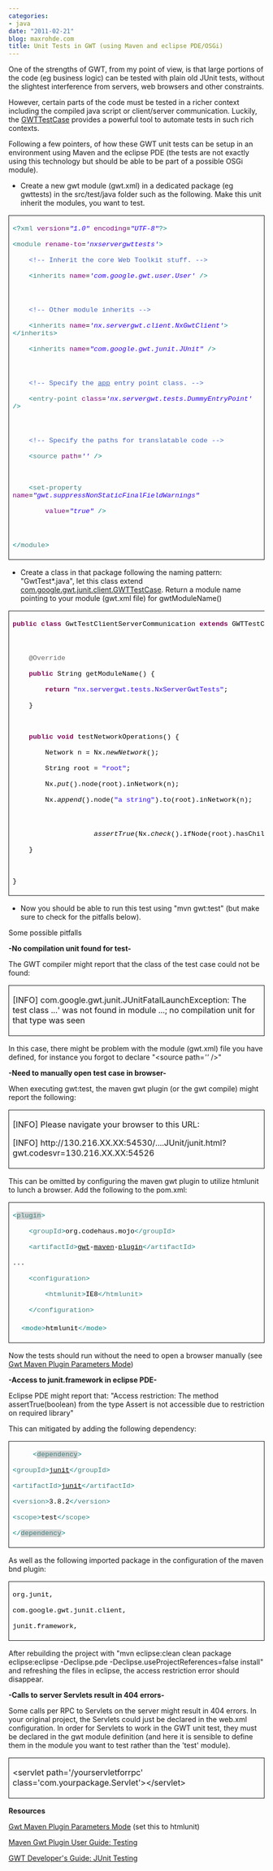```yaml
---
categories:
- java
date: "2011-02-21"
blog: maxrohde.com
title: Unit Tests in GWT (using Maven and eclipse PDE/OSGi)
---
```


One of the strengths of GWT, from my point of view, is that large portions of the code (eg business logic) can be tested with plain old JUnit tests, without the slightest interference from servers, web browsers and other constraints.

However, certain parts of the code must be tested in a richer context including the compiled java script or client/server communication. Luckily, the [GWTTestCase](http://google-web-toolkit.googlecode.com/svn/javadoc/2.1/com/google/gwt/junit/client/GWTTestCase.html) provides a powerful tool to automate tests in such rich contexts.

Following a few pointers, of how these GWT unit tests can be setup in an environment using Maven and the eclipse PDE (the tests are not exactly using this technology but should be able to be part of a possible OSGi module).

- Create a new gwt module (gwt.xml) in a dedicated package (eg gwttests) in the src/test/java folder such as the following. Make this unit inherit the modules, you want to test.

<table style="border-collapse:collapse;" border="0"><colgroup><col style="width:638px;"></colgroup><tbody valign="top"><tr><td style="padding-left:7px;padding-right:7px;border-top:solid .5pt;border-left:solid .5pt;border-bottom:solid .5pt;border-right:solid .5pt;"><p><span style="color:teal;font-family:Courier New;font-size:10pt;">&lt;?<span style="color:#3f7f7f;">xml</span> <span style="color:#7f007f;">version<span style="color:black;">=<span style="color:#2a00ff;"><em>"1.0"</em></span> <span style="color:#7f007f;">encoding<span style="color:black;">=<span style="color:#2a00ff;"><em>"UTF-8"</em><span style="color:teal;">?&gt;</span></span></span></span></span></span></span></p><p><span style="color:teal;font-family:Courier New;font-size:10pt;">&lt;<span style="color:#3f7f7f;">module</span> <span style="color:#7f007f;">rename-to<span style="color:black;">=<span style="color:#2a00ff;"><em>'nxservergwttests'</em><span style="color:teal;">&gt;</span></span></span></span></span></p><p><span style="color:black;font-family:Courier New;font-size:10pt;">&nbsp;&nbsp;&nbsp;&nbsp;<span style="color:#3f5fbf;">&lt;!-- Inherit the core Web Toolkit stuff. --&gt;</span></span></p><p><span style="color:black;font-family:Courier New;font-size:10pt;">&nbsp;&nbsp;&nbsp;&nbsp;<span style="color:teal;">&lt;<span style="color:#3f7f7f;">inherits</span> <span style="color:#7f007f;">name<span style="color:black;">=<span style="color:#2a00ff;"><em>'com.google.gwt.user.User'</em></span> <span style="color:teal;">/&gt;</span></span></span></span></span></p><p>&nbsp;</p><p><span style="color:black;font-family:Courier New;font-size:10pt;">&nbsp;&nbsp;&nbsp;&nbsp;<span style="color:#3f5fbf;">&lt;!-- Other module inherits --&gt;</span></span></p><p><span style="color:black;font-family:Courier New;font-size:10pt;">&nbsp;&nbsp;&nbsp;&nbsp;<span style="color:teal;">&lt;<span style="color:#3f7f7f;">inherits</span> <span style="color:#7f007f;">name<span style="color:black;">=<span style="color:#2a00ff;"><em>'nx.servergwt.client.NxGwtClient'</em><span style="color:teal;">&gt;&lt;/<span style="color:#3f7f7f;">inherits<span style="color:teal;">&gt;</span></span></span></span></span></span></span></span></p><p><span style="color:black;font-family:Courier New;font-size:10pt;">&nbsp;&nbsp;&nbsp;&nbsp;<span style="color:teal;">&lt;<span style="color:#3f7f7f;">inherits</span> <span style="color:#7f007f;">name<span style="color:black;">=<span style="color:#2a00ff;"><em>"com.google.gwt.junit.JUnit"</em></span> <span style="color:teal;">/&gt;</span></span></span></span></span></p><p>&nbsp;</p><p><span style="color:black;font-family:Courier New;font-size:10pt;">&nbsp;&nbsp;&nbsp;&nbsp;<span style="color:#3f5fbf;">&lt;!-- Specify the <span style="text-decoration:underline;">app</span> entry point class. --&gt;</span></span></p><p><span style="color:black;font-family:Courier New;font-size:10pt;">&nbsp;&nbsp;&nbsp;&nbsp;<span style="color:teal;">&lt;<span style="color:#3f7f7f;">entry-point</span> <span style="color:#7f007f;">class<span style="color:black;">=<span style="color:#2a00ff;"><em>'nx.servergwt.tests.DummyEntryPoint'</em></span> <span style="color:teal;">/&gt;</span></span></span></span></span></p><p>&nbsp;</p><p><span style="color:black;font-family:Courier New;font-size:10pt;">&nbsp;&nbsp;&nbsp;&nbsp;<span style="color:#3f5fbf;">&lt;!-- Specify the paths for translatable code --&gt;</span></span></p><p><span style="color:black;font-family:Courier New;font-size:10pt;">&nbsp;&nbsp;&nbsp;&nbsp;<span style="color:teal;">&lt;<span style="color:#3f7f7f;">source</span> <span style="color:#7f007f;">path<span style="color:black;">=<span style="color:#2a00ff;"><em>''</em></span> <span style="color:teal;">/&gt;</span></span></span></span></span></p><p><span style="font-family:Courier New;font-size:10pt;"><span style="color:black;">&nbsp;&nbsp;&nbsp;&nbsp;</span></span></p><p><span style="color:black;font-family:Courier New;font-size:10pt;">&nbsp;&nbsp;&nbsp;&nbsp;<span style="color:teal;">&lt;<span style="color:#3f7f7f;">set-property</span> <span style="color:#7f007f;">name<span style="color:black;">=<span style="color:#2a00ff;"><em>"gwt.suppressNonStaticFinalFieldWarnings"</em></span></span></span></span></span></p><p><span style="font-family:Courier New;font-size:10pt;">&nbsp;&nbsp;&nbsp;&nbsp;&nbsp;&nbsp;&nbsp;&nbsp;<span style="color:#7f007f;">value<span style="color:black;">=<span style="color:#2a00ff;"><em>"true"</em></span> <span style="color:teal;">/&gt;</span></span></span></span></p><p>&nbsp;</p><p><span style="color:teal;font-family:Courier New;font-size:10pt;">&lt;/<span style="color:#3f7f7f;">module<span style="color:teal;">&gt;</span></span></span></p></td></tr></tbody></table>

- Create a class in that package following the naming pattern: "GwtTest\*.java", let this class extend [com.google.gwt.junit.client.GWTTestCase](http://google-web-toolkit.googlecode.com/svn/javadoc/2.1/com/google/gwt/junit/client/GWTTestCase.html). Return a module name pointing to your module (gwt.xml file) for gwtModuleName()

<table style="border-collapse:collapse;" border="0"><colgroup><col style="width:638px;"></colgroup><tbody valign="top"><tr><td style="padding-left:7px;padding-right:7px;border-top:solid .5pt;border-left:solid .5pt;border-bottom:solid .5pt;border-right:solid .5pt;"><p><span style="color:#7f0055;font-family:Courier New;font-size:10pt;"><strong>public</strong><span style="color:black;"> <span style="color:#7f0055;"><strong>class</strong><span style="color:black;"> GwtTestClientServerCommunication <span style="color:#7f0055;"><strong>extends</strong><span style="color:black;"> GWTTestCase {</span></span></span></span></span></span></p><p>&nbsp;</p><p><span style="color:black;font-family:Courier New;font-size:10pt;">&nbsp;&nbsp;&nbsp;&nbsp;<span style="color:#646464;">@Override</span></span></p><p><span style="color:black;font-family:Courier New;font-size:10pt;">&nbsp;&nbsp;&nbsp;&nbsp;<span style="color:#7f0055;"><strong>public</strong><span style="color:black;"> String getModuleName() {</span></span></span></p><p><span style="color:black;font-family:Courier New;font-size:10pt;">&nbsp;&nbsp;&nbsp;&nbsp;&nbsp;&nbsp;&nbsp;&nbsp;<span style="color:#7f0055;"><strong>return</strong><span style="color:black;"> <span style="color:#2a00ff;">"nx.servergwt.tests.NxServerGwtTests"<span style="color:black;">;</span></span></span></span></span></p><p><span style="font-family:Courier New;font-size:10pt;"><span style="color:black;">&nbsp;&nbsp;&nbsp;&nbsp;}</span></span></p><p><span style="font-family:Courier New;font-size:10pt;"><span style="color:black;">&nbsp;&nbsp;&nbsp;&nbsp;</span></span></p><p><span style="color:black;font-family:Courier New;font-size:10pt;">&nbsp;&nbsp;&nbsp;&nbsp;<span style="color:#7f0055;"><strong>public</strong><span style="color:black;"> <span style="color:#7f0055;"><strong>void</strong><span style="color:black;"> testNetworkOperations() {</span></span></span></span></span></p><p><span style="font-family:Courier New;font-size:10pt;"><span style="color:black;">&nbsp;&nbsp;&nbsp;&nbsp;&nbsp;&nbsp;&nbsp;&nbsp;Network n = Nx.<em>newNetwork</em>();</span></span></p><p><span style="color:black;font-family:Courier New;font-size:10pt;">&nbsp;&nbsp;&nbsp;&nbsp;&nbsp;&nbsp;&nbsp;&nbsp;String root = <span style="color:#2a00ff;">"root"<span style="color:black;">;</span></span></span></p><p><span style="font-family:Courier New;font-size:10pt;"><span style="color:black;">&nbsp;&nbsp;&nbsp;&nbsp;&nbsp;&nbsp;&nbsp;&nbsp;Nx.<em>put</em>().node(root).inNetwork(n);</span></span></p><p><span style="color:black;font-family:Courier New;font-size:10pt;">&nbsp;&nbsp;&nbsp;&nbsp;&nbsp;&nbsp;&nbsp;&nbsp;Nx.<em>append</em>().node(<span style="color:#2a00ff;">"a string"<span style="color:black;">).to(root).inNetwork(n);</span></span></span></p><p>&nbsp;&nbsp;&nbsp;&nbsp;&nbsp;&nbsp;&nbsp;&nbsp; &nbsp;</p><p><span style="color:black;font-family:Courier New;font-size:10pt;">&nbsp;&nbsp;&nbsp;&nbsp;&nbsp;&nbsp;&nbsp;&nbsp;&nbsp;&nbsp;&nbsp;&nbsp;&nbsp;&nbsp;&nbsp;&nbsp;&nbsp;&nbsp;&nbsp;&nbsp;<em>assertTrue</em>(Nx.<em>check</em>().ifNode(root).hasChild(Nx.<em>instanceOf</em>(String.<span style="color:#7f0055;"><strong>class</strong><span style="color:black;">)).inNetwork(n));</span></span></span></p><p><span style="font-family:Courier New;font-size:10pt;"><span style="color:black;">&nbsp;&nbsp;&nbsp;&nbsp;}</span></span></p><p><span style="font-family:Courier New;font-size:10pt;"><span style="color:black;">&nbsp;&nbsp;&nbsp;&nbsp;</span></span></p><p><span style="color:black;font-family:Courier New;font-size:10pt;">}</span></p></td></tr></tbody></table>

- Now you should be able to run this test using "mvn gwt:test" (but make sure to check for the pitfalls below).

Some possible pitfalls

**\-No compilation unit found for test-**

The GWT compiler might report that the class of the test case could not be found:

<table style="border-collapse:collapse;" border="0"><colgroup><col style="width:638px;"></colgroup><tbody valign="top"><tr><td style="padding-left:7px;padding-right:7px;border-top:solid .5pt;border-left:solid .5pt;border-bottom:solid .5pt;border-right:solid .5pt;"><p>[INFO] com.google.gwt.junit.JUnitFatalLaunchException: The test class ...' was not found in module ...; no compilation unit for that type was seen</p></td></tr></tbody></table>

In this case, there might be problem with the module (gwt.xml) file you have defined, for instance you forgot to declare "<source path\=_''_ />"

**\-Need to manually open test case in browser-**

When executing gwt:test, the maven gwt plugin (or the gwt compile) might report the following:

<table style="border-collapse:collapse;" border="0"><colgroup><col style="width:638px;"></colgroup><tbody valign="top"><tr><td style="padding-left:7px;padding-right:7px;border-top:solid .5pt;border-left:solid .5pt;border-bottom:solid .5pt;border-right:solid .5pt;"><p>[INFO] Please navigate your browser to this URL:</p><p>[INFO] http://130.216.XX.XX:54530/....JUnit/junit.html?gwt.codesvr=130.216.XX.XX:54526</p></td></tr></tbody></table>

This can be omitted by configuring the maven gwt plugin to utilize htmlunit to lunch a browser. Add the following to the pom.xml:

<table style="border-collapse:collapse;" border="0"><colgroup><col style="width:638px;"></colgroup><tbody valign="top"><tr><td style="padding-left:7px;padding-right:7px;border-top:solid .5pt;border-left:solid .5pt;border-bottom:solid .5pt;border-right:solid .5pt;"><p><span style="color:teal;font-family:Courier New;font-size:10pt;">&lt;<span style="color:#3f7f7f;"><span style="background-color:lightgrey;">plugin</span><span style="color:teal;">&gt;</span></span></span></p><p><span style="color:teal;font-family:Courier New;font-size:10pt;">&nbsp;&nbsp;&nbsp;&nbsp;&lt;<span style="color:#3f7f7f;">groupId<span style="color:teal;">&gt;<span style="color:black;">org.codehaus.mojo<span style="color:teal;">&lt;/<span style="color:#3f7f7f;">groupId<span style="color:teal;">&gt;</span></span></span></span></span></span></span></p><p><span style="color:black;font-family:Courier New;font-size:10pt;">&nbsp;&nbsp;&nbsp;&nbsp;<span style="color:teal;">&lt;<span style="color:#3f7f7f;">artifactId<span style="color:teal;">&gt;<span style="color:black;"><span style="text-decoration:underline;">gwt</span>-<span style="text-decoration:underline;">maven</span>-<span style="text-decoration:underline;">plugin</span><span style="color:teal;">&lt;/<span style="color:#3f7f7f;">artifactId<span style="color:teal;">&gt;</span></span></span></span></span></span></span></span></p><p><span style="font-family:Courier New;font-size:10pt;">...</span></p><p><span style="color:black;font-family:Courier New;font-size:10pt;">&nbsp;&nbsp;&nbsp;&nbsp;<span style="color:teal;">&lt;<span style="color:#3f7f7f;">configuration<span style="color:teal;">&gt;</span></span></span></span></p><p><span style="color:black;font-family:Courier New;font-size:10pt;">&nbsp;&nbsp;&nbsp;&nbsp;&nbsp;&nbsp;&nbsp;&nbsp;<span style="color:teal;">&lt;<span style="color:#3f7f7f;">htmlunit<span style="color:teal;">&gt;<span style="color:black;">IE8<span style="color:teal;">&lt;/<span style="color:#3f7f7f;">htmlunit<span style="color:teal;">&gt;</span></span></span></span></span></span></span></span></p><p><span style="color:black;font-family:Courier New;font-size:10pt;">&nbsp;&nbsp;&nbsp;&nbsp;<span style="color:teal;">&lt;/<span style="color:#3f7f7f;">configuration<span style="color:teal;">&gt;</span></span></span></span></p><p>&nbsp;&nbsp;&nbsp;&nbsp;<span style="color:teal;font-family:Courier New;font-size:10pt;">&lt;mode&gt;<span style="color:black;">htmlunit<span style="color:teal;">&lt;/mode&gt;</span></span></span></p></td></tr></tbody></table>

Now the tests should run without the need to open a browser manually (see [Gwt Maven Plugin Parameters Mode](http://mojo.codehaus.org/gwt-maven-plugin/test-mojo.html))

**\-Access to junit.framework in eclipse PDE-**

Eclipse PDE might report that: "Access restriction: The method assertTrue(boolean) from the type Assert is not accessible due to restriction on required library"

This can mitigated by adding the following dependency:

<table style="border-collapse:collapse;" border="0"><colgroup><col style="width:638px;"></colgroup><tbody valign="top"><tr><td style="padding-left:7px;padding-right:7px;border-top:solid .5pt;border-left:solid .5pt;border-bottom:solid .5pt;border-right:solid .5pt;"><p><span style="color:teal;font-family:Courier New;font-size:10pt;">&nbsp;&nbsp;&nbsp;&nbsp; &lt;<span style="color:#3f7f7f;"><span style="background-color:lightgrey;">dependency</span><span style="color:teal;">&gt;</span></span></span></p><p><span style="color:black;font-family:Courier New;font-size:10pt;"><span style="color:teal;">&lt;<span style="color:#3f7f7f;">groupId<span style="color:teal;">&gt;<span style="color:black;"><span style="text-decoration:underline;">junit</span><span style="color:teal;">&lt;/<span style="color:#3f7f7f;">groupId<span style="color:teal;">&gt;</span></span></span></span></span></span></span></span></p><p><span style="color:black;font-family:Courier New;font-size:10pt;"><span style="color:teal;">&lt;<span style="color:#3f7f7f;">artifactId<span style="color:teal;">&gt;<span style="color:black;"><span style="text-decoration:underline;">junit</span><span style="color:teal;">&lt;/<span style="color:#3f7f7f;">artifactId<span style="color:teal;">&gt;</span></span></span></span></span></span></span></span></p><p><span style="color:black;font-family:Courier New;font-size:10pt;"><span style="color:teal;">&lt;<span style="color:#3f7f7f;">version<span style="color:teal;">&gt;<span style="color:black;">3.8.2<span style="color:teal;">&lt;/<span style="color:#3f7f7f;">version<span style="color:teal;">&gt;</span></span></span></span></span></span></span></span></p><p><span style="color:black;font-family:Courier New;font-size:10pt;"><span style="color:teal;">&lt;<span style="color:#3f7f7f;">scope<span style="color:teal;">&gt;<span style="color:black;">test<span style="color:teal;">&lt;/<span style="color:#3f7f7f;">scope<span style="color:teal;">&gt;</span></span></span></span></span></span></span></span></p><p><span style="color:black;font-family:Courier New;font-size:10pt;"><span style="color:teal;">&lt;/<span style="color:#3f7f7f;"><span style="background-color:lightgrey;">dependency</span><span style="color:teal;">&gt;</span></span></span></span></p></td></tr></tbody></table>

As well as the following imported package in the configuration of the maven bnd plugin:

<table style="border-collapse:collapse;" border="0"><colgroup><col style="width:638px;"></colgroup><tbody valign="top"><tr><td style="padding-left:7px;padding-right:7px;border-top:solid .5pt;border-left:solid .5pt;border-bottom:solid .5pt;border-right:solid .5pt;"><p><span style="font-family:Courier New;font-size:10pt;"><span style="color:black;">org.junit,</span></span></p><p><span style="font-family:Courier New;font-size:10pt;"><span style="color:black;">com.google.gwt.junit.client,</span></span></p><p><span style="color:black;font-family:Courier New;font-size:10pt;">junit.framework,</span></p></td></tr></tbody></table>

After rebuilding the project with "mvn eclipse:clean clean package eclipse:eclipse -Declipse.pde -Declipse.useProjectReferences=false install" and refreshing the files in eclipse, the access restriction error should disappear.

**\-Calls to server Servlets result in 404 errors-**

Some calls per RPC to Servlets on the server might result in 404 errors. In your original project, the Servlets could just be declared in the web.xml configuration. In order for Servlets to work in the GWT unit test, they must be declared in the gwt module definition (and here it is sensible to define them in the module you want to test rather than the 'test' module).

<table style="border-collapse:collapse;" border="0"><colgroup><col style="width:638px;"></colgroup><tbody valign="top"><tr><td style="padding-left:7px;padding-right:7px;border-top:solid .5pt;border-left:solid .5pt;border-bottom:solid .5pt;border-right:solid .5pt;"><p>&lt;servlet path='/yourservletforrpc' class='com.yourpackage.Servlet'&gt;&lt;/servlet&gt;</p></td></tr></tbody></table>

**Resources**

[Gwt Maven Plugin Parameters Mode](http://mojo.codehaus.org/gwt-maven-plugin/test-mojo.html) (set this to htmlunit)

[Maven Gwt Plugin User Guide: Testing](http://mojo.codehaus.org/gwt-maven-plugin/user-guide/testing.html)

[GWT Developer's Guide: JUnit Testing](http://code.google.com/webtoolkit/doc/latest/DevGuideTesting.html)